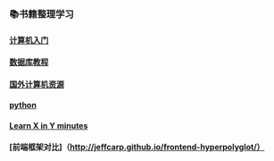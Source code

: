 ### 📚书籍整理学习

#### [计算机入门](https://github.com/SensitiveMix/elearning-book/blob/master/book.md)
#### [数据库教程](https://github.com/SensitiveMix/elearning-book/blob/master/sql.md)
#### [国外计算机资源](https://github.com/SensitiveMix/elearning-book/blob/master/george.md)
#### [python](https://learnxinyminutes.com/docs/python3/)
#### [Learn X in Y minutes](https://learnxinyminutes.com/)
#### [前端框架对比]（http://jeffcarp.github.io/frontend-hyperpolyglot/）
